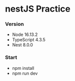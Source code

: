 # nestJS Practice 
### Version
  - Node 16.13.2
  - TypeScript 4.3.5
  - Nest 8.0.0
### Start
  - npm install
  - npm run dev
